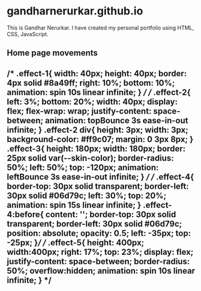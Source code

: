 # gandharnerurkar.github.io
This is Gandhar Nerurkar. I have created my personal portfolio using HTML, CSS, JavaScript.



Home page movements
----------------------
 /* .effect-1{
    width: 40px;
    height: 40px;
    border: 4px solid #8a49ff;
    right: 10%;
    bottom: 10%;
    animation: spin 10s linear infinite;
} */
/*
.effect-2{
    left: 3%;
    bottom: 20%;
    width: 40px;
    display: flex;
    flex-wrap: wrap;
    justify-content: space-between;
    animation: topBounce 3s ease-in-out infinite;
}
.effect-2 div{
    height: 3px;
    width: 3px;
    background-color: #ff9c07;
    margin: 0 3px 8px;
}
.effect-3{
    height: 180px;
    width: 180px;
    border: 25px solid var(--skin-color);
    border-radius: 50%;
    left: 50%;
    top: -120px;
    animation: leftBounce 3s ease-in-out infinite;
} */
/* .effect-4{
    border-top: 30px solid transparent;
    border-left: 30px solid #06d79c;
    left: 30%;
    top: 20%;
    animation: spin 15s linear infinite;
}
.effect-4:before{
    content: '';
    border-top: 30px solid transparent;
    border-left: 30px solid #06d79c;
    position: absolute;
    opacity: 0.5;
    left: -35px;
    top: -25px;
}*/
/* .effect-5{
    height: 400px;
    width:400px;
    right: 17%;
    top: 23%;
    display: flex;
    justify-content: space-between;
    border-radius: 50%;
    overflow:hidden;
    animation: spin 10s linear infinite;
}  */
----------------------------------
